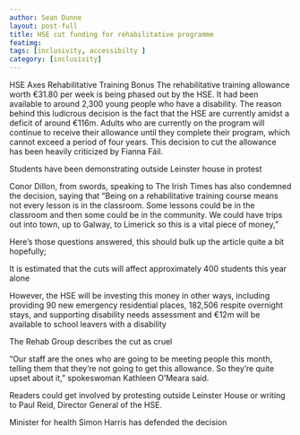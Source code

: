 ```yaml
---
author: Sean Dunne
layout: post-full
title: HSE cut funding for rehabilitative programme
featimg: 
tags: [inclusivity, accessibilty ]
category: [inclusivity]
---
```



HSE Axes Rehabilitative Training Bonus The rehabilitative training allowance worth €31.80 per week is being phased out by the HSE. It had been available to around 2,300 young people who have a disability. The reason behind this ludicrous decision is the fact that the HSE are currently amidst a deficit of around €116m. Adults who are currently on the program will continue to receive their allowance until they complete their program, which cannot exceed a period of four years. This decision to cut the allowance has been heavily criticized by Fianna Fáil.


Students have been demonstrating outside Leinster house in protest


Conor Dillon, from swords, speaking to The Irish Times has also condemned the decision, saying that “Being on a rehabilitative training course means not every lesson is in the classroom. Some lessons could be in the classroom and then some could be in the community. We could have trips out into town, up to Galway, to Limerick so this is a vital piece of money,”


Here’s those questions answered, this should bulk up the article quite a bit hopefully;



It is estimated that the cuts will affect approximately 400 students this year alone


 
However, the HSE will be investing this money in other ways, including providing 90 new emergency residential places, 182,506 respite overnight stays, and supporting disability needs assessment and €12m will be available to school leavers with a disability



The Rehab Group describes the cut as cruel



“Our staff are the ones who are going to be meeting people this month, telling them that they’re not going to get this allowance. So they’re quite upset about it,” spokeswoman Kathleen O’Meara said.



Readers could get involved by protesting outside Leinster House or writing to Paul Reid, Director General of the HSE.



Minister for health Simon Harris has defended the decision

